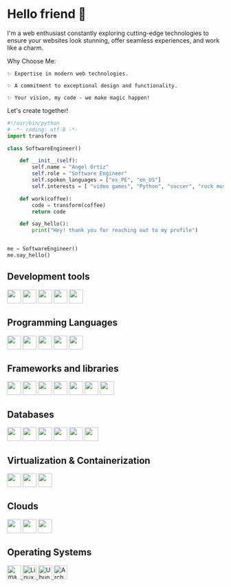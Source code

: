 # Hello friend 👋

I'm a web enthusiast constantly exploring cutting-edge technologies to ensure your websites look stunning, offer seamless experiences, and work like a charm.

Why Choose Me:

    ✨ Expertise in modern web technologies.

    ✨ A commitment to exceptional design and functionality.

    ✨ Your vision, my code - we make magic happen!

Let's create together!


```python
#!/usr/bin/python
# -*- coding: utf-8 -*-
import transform

class SoftwareEngineer()

    def __init__(self):
        self.name = "Angel Ortiz"
        self.role = "Software Engineer"
        self.spoken_languages = ["es_PE", "en_US"]
        self.interests = [ "video games", "Python", "soccer", "rock music"]

    def work(coffee):
        code = transform(coffee)
        return code

    def say_hello():
        print("Hey! thank you for reaching out to my profile")


me = SoftwareEngineer()
me.say_hello()

```
## Development tools

<a href="https://code.visualstudio.com/" title="Visual Studio Code"><img height="32" width="32" src="https://cdn.simpleicons.org/visualstudiocode/black/white" /></a>
<a href="https://iterm2.com" title="iTerm2"><img height="32" width="32" src="https://cdn.simpleicons.org/iterm2/black/white" /></a>
<a href="https://git-scm.com/" title="Git"><img height="32" width="32" src="https://cdn.simpleicons.org/git/black/white" /></a>
<a href="https://www.jetbrains.com/es-es/datagrip/" title="DataGrip"><img height="32" width="32" src="https://cdn.simpleicons.org/datagrip/black/white" /></a>
<a href="https://www.postman.com" title="Postman"><img height="32" width="32" src="https://cdn.simpleicons.org/postman/black/white" /></a>

## Programming Languages

<a href="https://www.python.org/" title="Python"><img height="32" width="32" src="https://cdn.simpleicons.org/python/black/white" /></a>
<a href="https://developer.mozilla.org/es/docs/Web/JavaScript" title="Javascript"><img height="32" width="32" src="https://cdn.simpleicons.org/javascript/black/white" /></a>
<a href="https://openjdk.org" title="Java OpenJDK"><img height="32" width="32" src="https://cdn.simpleicons.org/openjdk/black/white" /></a>
<a href="https://www.ruby-lang.org/en/" title="Ruby"><img height="32" width="32" src="https://cdn.simpleicons.org/ruby/black/white" /></a>
<a href="https://golang.org/" title="Golang"><img height="32" width="32" src="https://cdn.simpleicons.org/go/black/white" /></a>

## Frameworks and libraries
<a href="https://www.djangoproject.com" title="Django"><img height="32" width="32" src="https://cdn.simpleicons.org/django/black/white" /></a>
<a href="https://flask.palletsprojects.com/en/" title="Flask"><img height="32" width="32" src="https://cdn.simpleicons.org/flask/black/white" /></a>
<a href="https://fastapi.tiangolo.com" title="FastAPI"><img height="32" width="32" src="https://cdn.simpleicons.org/fastapi/black/white" /></a>
<a href="https://pandas.pydata.org" title="Pandas"><img height="32" width="32" src="https://cdn.simpleicons.org/pandas/black/white" /></a>
<a href="https://numpy.org" title="NumPy"><img height="32" width="32" src="https://cdn.simpleicons.org/numpy/black/white" /></a>
<a href="https://reactjs.org/" title="React"><img height="32" width="32" src="https://cdn.simpleicons.org/react/black/white" /></a>
<a href="https://vuejs.org" title="VueJS"><img height="32" width="32" src="https://cdn.simpleicons.org/vuedotjs/black/white" /></a>

## Databases
<a href="https://www.mysql.com/" title="MySQL"><img height="32" width="32" src="https://cdn.simpleicons.org/mysql/black/white" /></a>
<a href="https://www.postgresql.org" title="PostgreSQL"><img height="32" width="32" src="https://cdn.simpleicons.org/postgresql/black/white" /></a>
<a href="https://www.oracle.com/database/" title="Oracle DB"><img height="32" width="32" src="https://cdn.simpleicons.org/oracle/black/white" /></a>
<a href="https://www.mongodb.com" title="MongoDB"><img height="32" width="32" src="https://cdn.simpleicons.org/mongodb/black/white" /></a>
<a href="https://redis.io" title="Redis"><img height="32" width="32" src="https://cdn.simpleicons.org/redis/black/white" /></a>
<a href="https://www.microsoft.com/en-us/sql-server/" title="MSSQL Server"><img height="32" width="32" src="https://cdn.simpleicons.org/microsoftsqlserver/black/white" /></a>

## Virtualization & Containerization
<a href="https://www.vagrantup.com" title="Vagrant"><img height="32" width="32" src="https://cdn.simpleicons.org/vagrant/black/white" /></a>
<a href="https://www.docker.com/" title="Docker"><img height="32" width="32" src="https://cdn.simpleicons.org/docker/black/white" /></a>
<a href="https://kubernetes.io" title="Kubernetes"><img height="32" width="32" src="https://cdn.simpleicons.org/kubernetes/black/white" /></a>

## Clouds
<a href="https://aws.amazon.com" title="AWS"><img height="32" width="32" src="https://cdn.simpleicons.org/amazonaws/black/white" /></a>
<a href="https://cloud.google.com" title="GCP"><img height="32" width="32" src="https://cdn.simpleicons.org/googlecloud/black/white" /></a>
<a href="https://azure.microsoft.com/en-us/" title="Azure"><img height="32" width="32" src="https://cdn.simpleicons.org/microsoftazure/black/white" /></a>

## Operating Systems
<a href="https://www.apple.com/es/macos/" title="macOS">
    <picture>
        <source media="(prefers-color-scheme: dark)" srcset="https://cdn.simpleicons.org/macos/white">
        <img height="32" width="32" alt="macOS" src="https://cdn.simpleicons.org/macos/black">
    </picture>
</a>

<a href="https://www.linux.org" title="Linux">
    <picture>
        <source media="(prefers-color-scheme: dark)" srcset="https://cdn.simpleicons.org/linux/white">
        <img height="32" width="32" alt="Linux" src="https://cdn.simpleicons.org/linux/black">
    </picture>
</a>

<a href="https://ubuntu.com" title="Ubuntu">
    <picture>
        <source media="(prefers-color-scheme: dark)" srcset="https://cdn.simpleicons.org/ubuntu/white"> 
        <img height="32" width="32" alt="Ubuntu" src="https://cdn.simpleicons.org/ubuntu/black" />
    </picture>
</a>

<a href="https://archlinux.org" title="Arch Linux">
    <picture>
        <source media="(prefers-color-scheme: dark)" srcset="https://cdn.simpleicons.org/archlinux/white"> 
        <img height="32" width="32" alt="Arch Linux" src="https://cdn.simpleicons.org/archlinux/black" />
    </picture>
</a>
